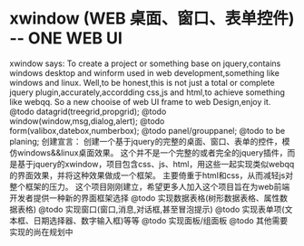 xwindow (WEB 桌面、窗口、表单控件) -- ONE WEB UI
==================================================
xwindow says:
	To create a project or something base on jquery,contains windows desktop and winform used in web development,something like windows and linux.
	Well,to be honest,this is not just a total or complete jquery plugin,accurately,accordding css,js and html,to achieve something like webqq.
	So a new chooise of web UI frame to  web Design,enjoy it. 
	@todo datagrid(treegrid,propgrid);
	@todo window(window,msg,dialog,alert);
	@todo form(valibox,datebox,numberbox);
	@todo panel/grouppanel;
	@todo to be planing;
创建宣言：
	创建一个基于jquery的完整的桌面、窗口、表单的控件，模仿windows&&linux桌面效果。
	这个并不是一个完整的或者完全的jquery插件，而是基于jquery的xwindow，项目包含css、js、html，用这些一起实现类似webqq的界面效果，并将这种效果做成一个框架。
	主要倚重于html和css，从而减轻js对整个框架的压力。
	这个项目刚刚建立，希望更多人加入这个项目旨在为web前端开发者提供一种新的界面框架选择 
	@todo 实现数据表格(树形数据表格、属性数据表格) 
	@todo 实现窗口(窗口,消息,对话框,甚至冒泡提示) 
	@todo 实现表单项(文本框、日期选择器、数字输入框)等等 
	@todo 实现面板/组面板
	@todo 其他需要实现的尚在规划中